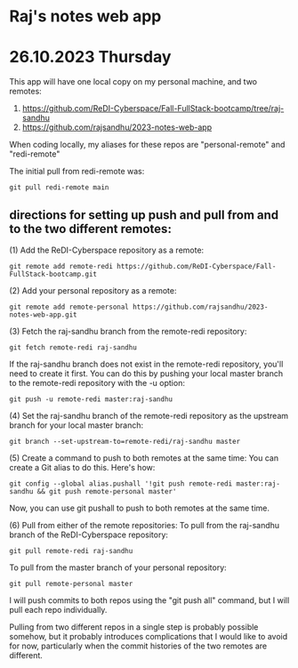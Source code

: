 # Raj's notes web app


# 26.10.2023 Thursday

This app will have one local copy on my personal machine, and two remotes:

1. https://github.com/ReDI-Cyberspace/Fall-FullStack-bootcamp/tree/raj-sandhu
2. https://github.com/rajsandhu/2023-notes-web-app

When coding locally, my aliases for these repos are "personal-remote" and "redi-remote"

The initial pull from redi-remote was:

    git pull redi-remote main

## directions for setting up push and pull from and to the two different remotes:

(1) Add the ReDI-Cyberspace repository as a remote:

    git remote add remote-redi https://github.com/ReDI-Cyberspace/Fall-FullStack-bootcamp.git

(2) Add your personal repository as a remote:

    git remote add remote-personal https://github.com/rajsandhu/2023-notes-web-app.git

(3) Fetch the raj-sandhu branch from the remote-redi repository:

    git fetch remote-redi raj-sandhu

If the raj-sandhu branch does not exist in the remote-redi repository, you'll need to create it first. You can do this by pushing your local master branch to the remote-redi repository with the -u option:

    git push -u remote-redi master:raj-sandhu

(4) Set the raj-sandhu branch of the remote-redi repository as the upstream branch for your local master branch:

    git branch --set-upstream-to=remote-redi/raj-sandhu master

(5) Create a command to push to both remotes at the same time:
You can create a Git alias to do this. Here's how:

    git config --global alias.pushall '!git push remote-redi master:raj-sandhu && git push remote-personal master'

Now, you can use git pushall to push to both remotes at the same time.

(6) Pull from either of the remote repositories:
To pull from the raj-sandhu branch of the ReDI-Cyberspace repository:

    git pull remote-redi raj-sandhu

To pull from the master branch of your personal repository:

    git pull remote-personal master




    

I will push commits to both repos using the "git push all" command, but I will pull each repo individually. 

Pulling from two different repos in a single step is probably possible somehow, but it probably introduces complications that I would like to avoid for now, particularly when the commit histories of the two remotes are different.

